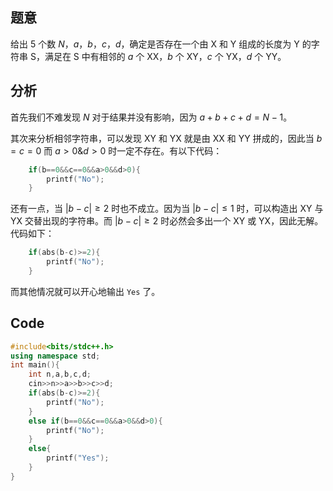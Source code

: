 ## 题意
给出 5 个数 $N$，$a$，$b$，$c$，$d$，确定是否存在一个由 X 和 Y 组成的长度为 Y 的字符串 S，满足在 S 中有相邻的 $a$ 个 XX，$b$ 个 XY，$c$ 个 YX，$d$ 个 YY。
## 分析
首先我们不难发现 $N$ 对于结果并没有影响，因为 $a+b+c+d=N-1$。

其次来分析相邻字符串，可以发现 XY 和 YX 就是由 XX 和 YY 拼成的，因此当 $b=c=0$ 而 $a > 0 \& d > 0$ 时一定不存在。有以下代码：
```cpp
	if(b==0&&c==0&&a>0&&d>0){
		printf("No");
	}
```
还有一点，当 $\left |b-c  \right | \ge 2$ 时也不成立。因为当 $\left |b-c  \right | \le 1$ 时，可以构造出 XY 与 YX 交替出现的字符串。而 $\left |b-c  \right | \ge 2$ 时必然会多出一个 XY 或 YX，因此无解。代码如下：
```cpp
	if(abs(b-c)>=2){
		printf("No");
	}
```
而其他情况就可以开心地输出 `Yes` 了。
## Code
```cpp
#include<bits/stdc++.h>
using namespace std;
int main(){
	int n,a,b,c,d;
	cin>>n>>a>>b>>c>>d;
	if(abs(b-c)>=2){
		printf("No");
	}
	else if(b==0&&c==0&&a>0&&d>0){
		printf("No");
	}
	else{
		printf("Yes");
	}
} 
```

